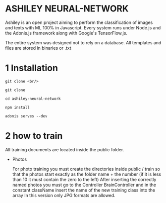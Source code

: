 # ASHILEY NEURAL-NETWORK

Ashiley is an open project aiming to perform the classification of images and texts with ML 100% in Javascript.
Every system runs under Node.js and the Adonis.js framework along with Google's TensorFlow.js.

The entire system was designed not to rely on a database.
All templates and files are stored in binaries or .txt

# 1 Installation
```
git clone <br/>
```
```
git clone 
```
```
cd ashiley-neural-network
```
```
npm install
```
```
adonis serves --dev
```
# 2 how to train

All training documents are located inside the public folder.

* Photos

  For photo training you must create the directories inside public / train so that the photos start exactly as the folder name + the number (if it is less than 10 it must contain the zero to the left)
  After inserting the correctly named photos you must go to the Controller BrainController and in the constant className insert the name of the new training class into the array
 In this version only JPG formats are allowed.

